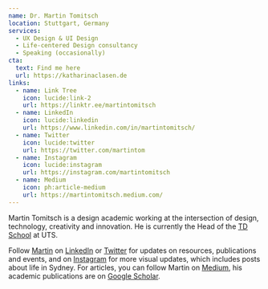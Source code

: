 ```yaml
---
name: Dr. Martin Tomitsch
location: Stuttgart, Germany
services:
  - UX Design & UI Design
  - Life-centered Design consultancy
  - Speaking (occasionally)
cta:
  text: Find me here
  url: https://katharinaclasen.de
links:
  - name: Link Tree
    icon: lucide:link-2
    url: https://linktr.ee/martintomitsch
  - name: LinkedIn
    icon: lucide:linkedin
    url: https://www.linkedin.com/in/martintomitsch/
  - name: Twitter
    icon: lucide:twitter
    url: https://twitter.com/martintom
  - name: Instagram
    icon: lucide:instagram
    url: https://instagram.com/martintomitsch
  - name: Medium
    icon: ph:article-medium
    url: https://martintomitsch.medium.com/
---
```


Martin Tomitsch is a design academic working at the intersection of design, technology, creativity and innovation. He is currently the Head of the [TD School](https://www.uts.edu.au/about/td-school) at UTS.

Follow [Martin](http://www.martintomitsch.com/) on [LinkedIn](https://www.linkedin.com/in/martintomitsch/) or [Twitter](https://twitter.com/martintom) for updates on resources, publications and events, and on [Instagram](https://instagram.com/martintomitsch) for more visual updates, which includes posts about life in Sydney. For articles, you can follow Martin on [Medium](https://martintomitsch.medium.com/), his academic publications are on [Google Scholar](https://scholar.google.com/citations?user=98vKt4YAAAAJ&hl=en).
